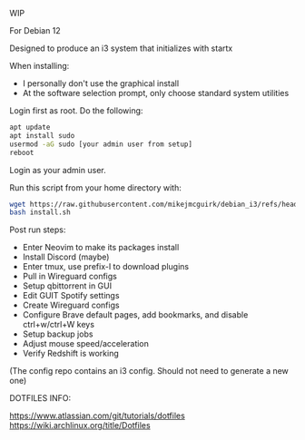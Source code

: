 WIP

For Debian 12

Designed to produce an i3 system that initializes with startx

When installing:

- I personally don't use the graphical install
- At the software selection prompt, only choose standard system utilities

Login first as root. Do the following:

```bash
apt update
apt install sudo
usermod -aG sudo [your admin user from setup]
reboot
```

Login as your admin user.

Run this script from your home directory with:
```bash
wget https://raw.githubusercontent.com/mikejmcguirk/debian_i3/refs/heads/main/install.sh
bash install.sh
```

<!--Save the update script. Run that with sudo bash as needed-->

Post run steps:

- Enter Neovim to make its packages install
- Install Discord (maybe)
- Enter tmux, use prefix-I to download plugins
- Pull in Wireguard configs
- Setup qbittorrent in GUI
- Edit GUIT Spotify settings
- Create Wireguard configs
- Configure Brave default pages, add bookmarks, and disable ctrl+w/ctrl+W keys
- Setup backup jobs
- Adjust mouse speed/acceleration
- Verify Redshift is working

(The config repo contains an i3 config. Should not need to generate a new one)

DOTFILES INFO:

https://www.atlassian.com/git/tutorials/dotfiles
https://wiki.archlinux.org/title/Dotfiles
